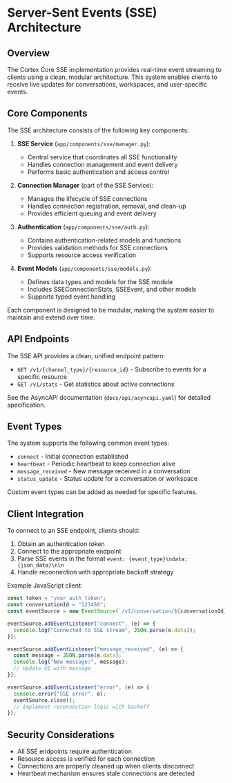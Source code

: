# Server-Sent Events (SSE) Architecture

## Overview

The Cortex Core SSE implementation provides real-time event streaming to clients using a clean, modular architecture. This system enables clients to receive live updates for conversations, workspaces, and user-specific events.

## Core Components

The SSE architecture consists of the following key components:

1. **SSE Service** (`app/components/sse/manager.py`):
   - Central service that coordinates all SSE functionality
   - Handles connection management and event delivery
   - Performs basic authentication and access control

2. **Connection Manager** (part of the SSE Service):
   - Manages the lifecycle of SSE connections
   - Handles connection registration, removal, and clean-up
   - Provides efficient queuing and event delivery

3. **Authentication** (`app/components/sse/auth.py`):
   - Contains authentication-related models and functions
   - Provides validation methods for SSE connections
   - Supports resource access verification

4. **Event Models** (`app/components/sse/models.py`):
   - Defines data types and models for the SSE module
   - Includes SSEConnectionStats, SSEEvent, and other models
   - Supports typed event handling

Each component is designed to be modular, making the system easier to maintain and extend over time.

## API Endpoints

The SSE API provides a clean, unified endpoint pattern:

- `GET /v1/{channel_type}/{resource_id}` - Subscribe to events for a specific resource
- `GET /v1/stats` - Get statistics about active connections

See the AsyncAPI documentation (`docs/api/asyncapi.yaml`) for detailed specification.

## Event Types

The system supports the following common event types:

- `connect` - Initial connection established
- `heartbeat` - Periodic heartbeat to keep connection alive
- `message_received` - New message received in a conversation
- `status_update` - Status update for a conversation or workspace

Custom event types can be added as needed for specific features.

## Client Integration

To connect to an SSE endpoint, clients should:

1. Obtain an authentication token
2. Connect to the appropriate endpoint
3. Parse SSE events in the format `event: {event_type}\ndata: {json_data}\n\n`
4. Handle reconnection with appropriate backoff strategy

Example JavaScript client:

```javascript
const token = "your_auth_token";
const conversationId = "123456";
const eventSource = new EventSource(`/v1/conversation/${conversationId}?token=${token}`);

eventSource.addEventListener("connect", (e) => {
  console.log("Connected to SSE stream", JSON.parse(e.data));
});

eventSource.addEventListener("message_received", (e) => {
  const message = JSON.parse(e.data);
  console.log("New message:", message);
  // Update UI with message
});

eventSource.addEventListener("error", (e) => {
  console.error("SSE error", e);
  eventSource.close();
  // Implement reconnection logic with backoff
});
```

## Security Considerations

- All SSE endpoints require authentication
- Resource access is verified for each connection
- Connections are properly cleaned up when clients disconnect
- Heartbeat mechanism ensures stale connections are detected